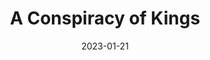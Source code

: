 ---
date: 2023-01-21
dateYear: 2023
isbn: 9780061870958
title: A Conspiracy of Kings
description: "Sophos, heir to the throne of Sounis, has disappeared without a trace. Eugenides, the new and unlikely king of Attolia, has never stopped wondering what happened to his friend. Nor has the Queen of Eddis, who once offered Sophos her hand. They send spies. They pay informants. They appeal to the gods. But as time goes by, it becomes less and less certain that they will ever see their friend alive again. Battles are fought, bribes are offered, and conspiracies are set in motion. Across the sea, a ruthless empire watches for even the slightest weakness. And Sophos, anonymous and alone, bides his time. Until, drawing on his memories of Gen, Pol, the magus—and Eddis—Sophos sets out on an adventure that will change all of their lives forever."
cover: cover_aconspiracyofkings.jpeg
coverGoogle: https://books.google.com/books/content?id=lWWogv8uNCAC&printsec=frontcover&img=1&zoom=1&edge=curl&source=gbs_api
pageCount: 356
authors: Megan Whalen Turner
publishers: Harper Collins
published: 2011-08-23
publishedYear: 2011
bookSeries: The Queen's Thief
shelves:
- fiction
---